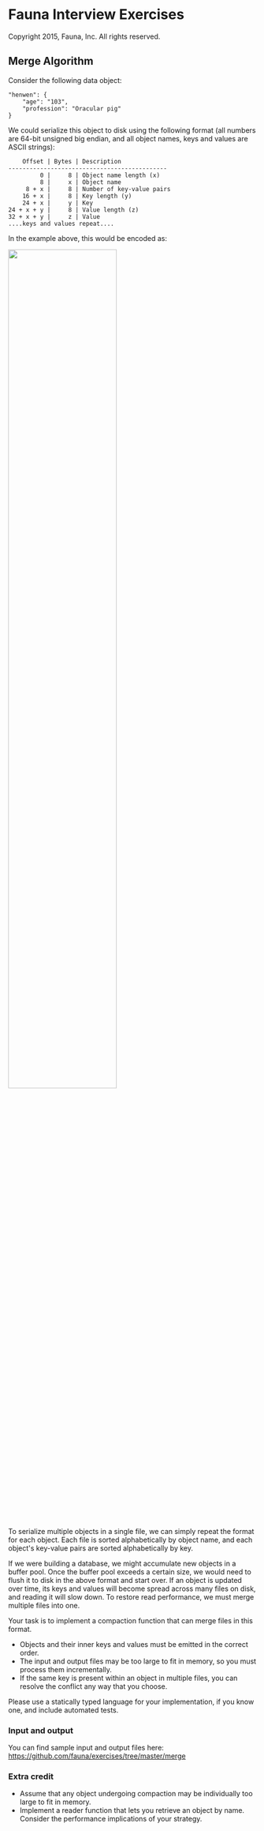 # Fauna Interview Exercises

Copyright 2015, Fauna, Inc. All rights reserved.

## Merge Algorithm

Consider the following data object:

    "henwen": {
        "age": "103",
        "profession": "Oracular pig"
    }

We could serialize this object to disk using the following format (all numbers are 64-bit unsigned big endian, and all object names, keys and values are ASCII strings):

        Offset | Bytes | Description
    ---------------------------------------------
             0 |     8 | Object name length (x)
             8 |     x | Object name
         8 + x |     8 | Number of key-value pairs
        16 + x |     8 | Key length (y)
        24 + x |     y | Key
    24 + x + y |     8 | Value length (z)
    32 + x + y |     z | Value
    ....keys and values repeat....

In the example above, this would be encoded as:

<img src="https://raw.githubusercontent.com/faunadb/exercises/master/merge.png" width="66%">

To serialize multiple objects in a single file, we can simply repeat the format for each object. Each file is sorted alphabetically by object name, and each object's key-value pairs are sorted alphabetically by key.

If we were building a database, we might accumulate new objects in a buffer pool. Once the buffer pool exceeds a certain size, we would need to flush it to disk in the above format and start over. If an object is updated over time, its keys and values will become spread across many files on disk, and reading it will slow down. To restore read performance, we must merge multiple files into one.

Your task is to implement a compaction function that can merge files in this format.

  - Objects and their inner keys and values must be emitted in the correct order.
  - The input and output files may be too large to fit in memory, so you must process them incrementally.
  - If the same key is present within an object in multiple files, you can resolve the conflict any way that you choose.

Please use a statically typed language for your implementation, if you know one, and include automated tests.

### Input and output

You can find sample input and output files here: https://github.com/fauna/exercises/tree/master/merge

### Extra credit

 * Assume that any object undergoing compaction may be individually too large to fit in memory.
 * Implement a reader function that lets you retrieve an object by name. Consider the performance implications of your strategy.
